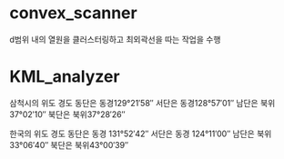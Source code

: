 # convex_scanner

d범위 내의 열원을 클러스터링하고 최외곽선을 따는 작업을 수행

# KML_analyzer

삼척시의 위도 경도
동단은 동경129°21′58″ 서단은 동경128°57′01″
남단은 북위37°02′10″  북단은 북위37°28′26″

한국의 위도 경도
동단은 동경 131°52′42″ 서단은 동경 124°11′00″
남단은 북위33°06′40″  북단은 북위43°00′39″